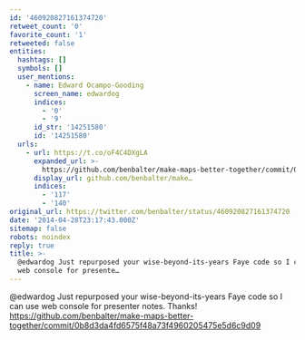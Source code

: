 ```yaml
---
id: '460920827161374720'
retweet_count: '0'
favorite_count: '1'
retweeted: false
entities:
  hashtags: []
  symbols: []
  user_mentions:
    - name: Edward Ocampo-Gooding
      screen_name: edwardog
      indices:
        - '0'
        - '9'
      id_str: '14251580'
      id: '14251580'
  urls:
    - url: https://t.co/oF4C4DXgLA
      expanded_url: >-
        https://github.com/benbalter/make-maps-better-together/commit/0b8d3da4fd6575f48a73f4960205475e5d6c9d09
      display_url: github.com/benbalter/make…
      indices:
        - '117'
        - '140'
original_url: https://twitter.com/benbalter/status/460920827161374720
date: '2014-04-28T23:17:43.000Z'
sitemap: false
robots: noindex
reply: true
title: >-
  @edwardog Just repurposed your wise-beyond-its-years Faye code so I can use
  web console for presente…
---
```


@edwardog Just repurposed your wise-beyond-its-years Faye code so I can use web console for presenter notes. Thanks! https://github.com/benbalter/make-maps-better-together/commit/0b8d3da4fd6575f48a73f4960205475e5d6c9d09